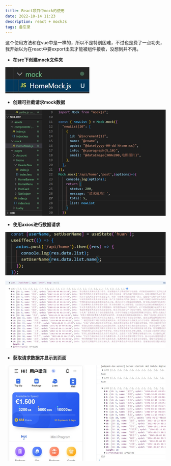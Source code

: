 ```yaml
---
title: React项目中mock的使用
date: 2022-10-14 11:23
description: react + mockJs
tags: 备忘录
---
```


这个使用方法和在vue中是一样的，所以不是特别困难，不过也是费了一点功夫，我开始以为在react中要export出去才能被组件接收，没想到并不用。

- **在src下创建mock文件夹**

![img](react项目中mockjs的使用/lALPDeREaYNOg_xSzQEI_264_82.png_720x10000.jpg) 

- **创建可拦截请求mock数据**

![img](react项目中mockjs的使用/lALPDetfZsyxvn3NAy7NBNA_1232_814.png_720x10000.jpg)

- **使用axios进行数据请求**

![img](react项目中mockjs的使用/lALPDeREaYNttADM-s0Dpw_935_250.png_720x10000.jpg)

![img](react项目中mockjs的使用/lALPDf0i4ATpjsDNAm7NBbI_1458_622.png_720x10000.jpg)

- **获取请求数据并显示到页面**

![img](react项目中mockjs的使用/lALPDefR6Cg9NOPNAw7NBSQ_1316_782.png_720x10000.jpg)
